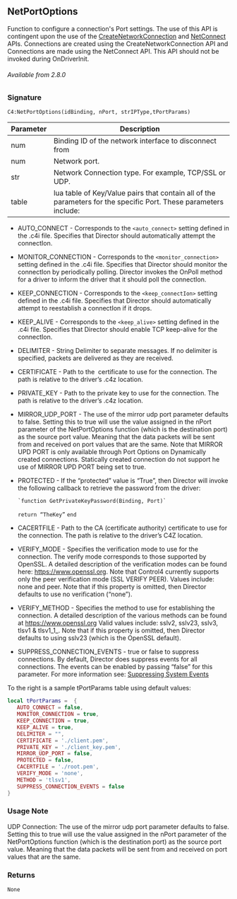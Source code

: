 ## NetPortOptions

Function to configure a connection's Port settings.  The use of this API is contingent upon the use of the [CreateNetworkConnection][1] and [NetConnect][2] APIs. Connections are created using the CreateNetworkConnection API and Connections are made using the NetConnect API. This API should not be invoked during OnDriverInit.

###### Available from 2.8.0

### Signature

`C4:NetPortOptions(idBinding, nPort, strIPType,tPortParams)`


| Parameter | Description                                                                                                      |
| --------- | ---------------------------------------------------------------------------------------------------------------- |
| num       | Binding ID of the network interface to disconnect from                                                           |
| num       | Network port.                                                                                                    |
| str       | Network Connection type. For example, TCP/SSL or UDP.                                                            |
| table     | lua table of Key/Value pairs that contain all of the parameters for the specific Port. These parameters include: |

- AUTO\_CONNECT - Corresponds to the `<auto_connect>` setting defined in the .c4i file. Specifies that Director should automatically attempt the connectIon.

- MONITOR\_CONNECTION - Corresponds to the `<monitor_connection>` setting defined in the .c4i file. Specifies that Director should monitor the connectIon by periodically polling. Director invokes the OnPoll method for a driver to inform the driver that it should poll the connectIon.

- KEEP\_CONNECTION - Corresponds to the `<keep_connectIon>` setting defined in the .c4i file. Specifies that Director should automatically attempt to reestablish a connectIon if it drops.

- KEEP\_ALIVE - Corresponds to the `<keep_alive>` setting defined in the .c4i file. Specifies that Director should enable TCP keep-alive for the connectIon.

- DELIMITER - String Delimiter to separate messages. If no delimiter is specified, packets are delivered as they are received.

- CERTIFICATE - Path to the  certificate to use for the connection. The path is relative to the driver’s .c4z location.

- PRIVATE\_KEY - Path to the private key to use for the connection. The path is relative to the driver’s .c4z location.

- MIRROR\_UDP\_PORT - The use of the mirror udp port parameter defaults to false. Setting this to true will use the value assigned in the nPort parameter of the  NetPortOptions function (which is the destination port) as the source port value. Meaning that the data packets will be sent from and received on port  values that are the same. Note that MIRROR UPD PORT is only available through Port Options on Dynamically created connections. Statically created connection do not support he use of MIRROR UPD PORT being set to true.

- PROTECTED - If the “protected” value is “True”, then Director will invoke the following callback to retrieve the password from the driver:

	  `function GetPrivateKeyPassword(Binding, Port)`
	 `return “TheKey”`
	  `end`

- CACERTFILE - Path to the CA (certificate authority) certificate to use for the connection. The path is relative to the driver’s C4Z location.

- VERIFY\_MODE - Specifies the verification mode to use for the connection. The verify mode corresponds to those supported by OpenSSL. A detailed description of the verification modes can be found here: https://www.openssl.org. Note that Control4 currently supports only the peer verification mode (SSL VERIFY PEER). Values include: none and peer. Note that if this property is omitted, then Director defaults to use no verification (“none”).

- VERIFY\_METHOD - Specifies the method to use for establishing the connection. A detailed description of the various methods can be found at https://www.openssl.org Valid values include: sslv2, sslv23, sslv3, tlsv1 &  tlsv1\_1\_. Note that if this property is omitted, then Director defaults to using sslv23 (which is the OpenSSL default).

- SUPPRESS\_CONNECTION\_EVENTS - true or false to suppress connections. By default, Director does suppress events for all connections. The events can be enabled by passing “false” for this parameter. For more information see: [Suppressing System Events][3]

To the right is a sample tPortParams table using default values:

```lua
local tPortParams =  {
   AUTO_CONNECT = false,
   MONITOR_CONNECTION = true,
   KEEP_CONNECTION = true,
   KEEP_ALIVE = true,
   DELIMITER = "",
   CERTIFICATE = './client.pem',
   PRIVATE_KEY = './client_key.pem',
   MIRROR_UDP_PORT = false,
   PROTECTED = false,
   CACERTFILE = './root.pem',
   VERIFY_MODE = 'none',
   METHOD = 'tlsv1',
   SUPPRESS_CONNECTION_EVENTS = false
}
```


### Usage Note

UDP Connection: The use of the mirror udp port parameter defaults to false. Setting this to true will use the value assigned in the nPort parameter of the NetPortOptions function (which is the destination port) as the source port value. Meaning that the data packets will be sent from and received on port values that are the same.


### Returns

`None`

[1]:	https://snap-one.github.io/docs-driverworks-api/#serial-and-network-interface-createnetworkconnection
[2]:	https://snap-one.github.io/docs-driverworks-api/#serial-and-network-interface-netconnect
[3]:	https://snap-one.github.io/docs-driverworks-api/#event-interface-suppressing-system-events